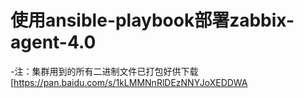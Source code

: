 # 使用ansible-playbook部署zabbix-agent-4.0

-注：集群用到的所有二进制文件已打包好供下载 [https://pan.baidu.com/s/1kLMMNnRlDEzNNYJoXEDDWA



